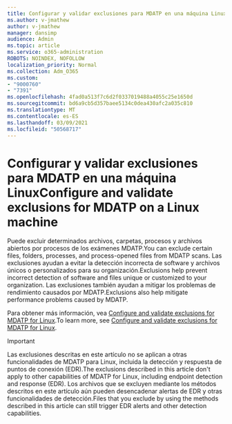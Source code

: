 ```yaml
---
title: Configurar y validar exclusiones para MDATP en una máquina Linux
ms.author: v-jmathew
author: v-jmathew
manager: dansimp
audience: Admin
ms.topic: article
ms.service: o365-administration
ROBOTS: NOINDEX, NOFOLLOW
localization_priority: Normal
ms.collection: Adm_O365
ms.custom:
- "9000760"
- "7391"
ms.openlocfilehash: 4fad0a513f7c6d2f0337019488a4055c25e1650d
ms.sourcegitcommit: bd6a9cb5d357baee5134c0dea430afc2a035c810
ms.translationtype: MT
ms.contentlocale: es-ES
ms.lasthandoff: 03/09/2021
ms.locfileid: "50568717"
---
```

# <a name="configure-and-validate-exclusions-for-mdatp-on-a-linux-machine"></a><span data-ttu-id="3b639-102">Configurar y validar exclusiones para MDATP en una máquina Linux</span><span class="sxs-lookup"><span data-stu-id="3b639-102">Configure and validate exclusions for MDATP on a Linux machine</span></span>

<span data-ttu-id="3b639-103">Puede excluir determinados archivos, carpetas, procesos y archivos abiertos por procesos de los exámenes MDATP.</span><span class="sxs-lookup"><span data-stu-id="3b639-103">You can exclude certain files, folders, processes, and process-opened files from MDATP scans.</span></span> <span data-ttu-id="3b639-104">Las exclusiones ayudan a evitar la detección incorrecta de software y archivos únicos o personalizados para su organización.</span><span class="sxs-lookup"><span data-stu-id="3b639-104">Exclusions help prevent incorrect detection of software and files unique or customized to your organization.</span></span> <span data-ttu-id="3b639-105">Las exclusiones también ayudan a mitigar los problemas de rendimiento causados por MDATP.</span><span class="sxs-lookup"><span data-stu-id="3b639-105">Exclusions also help mitigate performance problems caused by MDATP.</span></span>

<span data-ttu-id="3b639-106">Para obtener más información, vea [Configure and validate exclusions for MDATP for Linux](https://go.microsoft.com/fwlink/?linkid=2144517).</span><span class="sxs-lookup"><span data-stu-id="3b639-106">To learn more, see [Configure and validate exclusions for MDATP for Linux](https://go.microsoft.com/fwlink/?linkid=2144517).</span></span>

> [!IMPORTANT]
> <span data-ttu-id="3b639-107">Las exclusiones descritas en este artículo no se aplican a otras funcionalidades de MDATP para Linux, incluida la detección y respuesta de puntos de conexión (EDR).</span><span class="sxs-lookup"><span data-stu-id="3b639-107">The exclusions described in this article don't apply to other capabilities of MDATP for Linux, including endpoint detection and response (EDR).</span></span> <span data-ttu-id="3b639-108">Los archivos que se excluyen mediante los métodos descritos en este artículo aún pueden desencadenar alertas de EDR y otras funcionalidades de detección.</span><span class="sxs-lookup"><span data-stu-id="3b639-108">Files that you exclude by using the methods described in this article can still trigger EDR alerts and other detection capabilities.</span></span>
